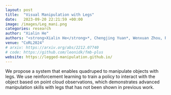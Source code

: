 ```yaml
---
layout: post
title:  "Visual Manipulation with Legs"
date:   2023-09-20 22:21:59 +00:00
image: /images/Leg_mani.png
categories: research
author: "Xialin He"
authors: "<strong>Xialin He</strong>*, Chengjing Yuan*, Wenxuan Zhou, Ruihan Yang, David Held, Xiaolong Wang"
venue: "CoRL2024"
# arxiv: https://arxiv.org/abs/2212.07740
# code: https://github.com/leonidk/fmb-plus
website: https://legged-manipulation.github.io/
---
```

We propose a system that enables quadruped to manipulate objects with legs. We use reinforcement learning to train a policy to interact with the object based on point cloud observations, which demonstrates advanced manipulation skills with legs that has not been shown in previous work.
